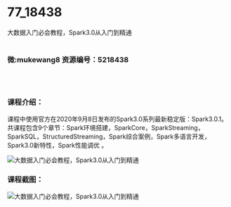 # 77_18438
大数据入门必会教程，Spark3.0从入门到精通
<br/></br>
<h3>微:mukewang8 资源编号：5218438</h3>
<br/></br>
<h3>课程介绍：</h3>
<p>课程中使用官方在2020年9月8日发布的<a title="查看与 Spark3.0 相关的文章" target="_blank">Spark3.0</a>系列最新稳定版：Spark3.0.1。共课程包含9个章节：Spark环境搭建，SparkCore，SparkStreaming，SparkSQL，StructuredStreaming，Spark综合案例，Spark多语言开发，Spark3.0新特性，Spark性能调优 。</p>
<p><img src="https://www.ko996.com/wp-content/uploads/img/2021/02/1-48-300x176.png" alt="大数据入门必会教程，Spark3.0从入门到精通"></p>
<div class="info-desc">
<h3>课程截图：</h3>
<p><img src="https://www.ko996.com/wp-content/uploads/img/2021/02/2-51.png" alt="大数据入门必会教程，Spark3.0从入门到精通"></p>


			
</div>
